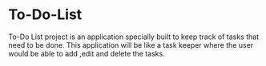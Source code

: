 # To-Do-List
To-Do List project is an application specially built to keep track of  tasks that need to be done. This application will be like a task keeper where the user would be able to add ,edit and delete the tasks.
